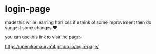 # login-page
made this while learning html css
 if u think of some improvement then do suggest some changes :heart:
 
 
 you can use this link to visit the page:-
 
 https://upendramaurya14.github.io/login-page/
